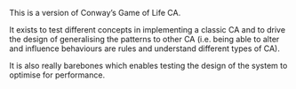 This is a version of Conway’s Game of Life CA.

It exists to test different concepts in implementing a classic CA and to drive the design of generalising the patterns to other CA (i.e. being able to alter and influence behaviours are rules and understand different types of CA).

It is also really barebones which enables testing the design of the system to optimise for performance.
